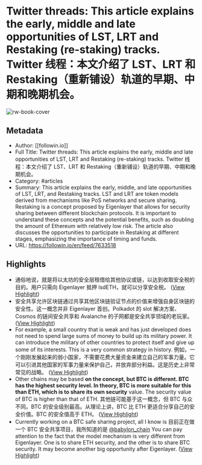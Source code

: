 # Twitter threads: This article explains the early, middle and late opportunities of LST, LRT and Restaking (re-staking) tracks. Twitter 线程：本文介绍了 LST、LRT 和 Restaking（重新铺设）轨道的早期、中期和晚期机会。

![rw-book-cover](https://readwise-assets.s3.amazonaws.com/media/uploaded_book_covers/profile_101759/103c48520c15a71cb1fb22960834c99b.jpg)

## Metadata
- Author: [[followin.io]]
- Full Title: Twitter threads: This article explains the early, middle and late opportunities of LST, LRT and Restaking (re-staking) tracks. Twitter 线程：本文介绍了 LST、LRT 和 Restaking（重新铺设）轨道的早期、中期和晚期机会。
- Category: #articles
- Summary: This article explains the early, middle, and late opportunities of LST, LRT, and Restaking tracks. LST and LRT are token models derived from mechanisms like PoS networks and secure sharing. Restaking is a concept proposed by Eigenlayer that allows for security sharing between different blockchain protocols. It is important to understand these concepts and the potential benefits, such as doubling the amount of Ethereum with relatively low risk. The article also discusses the opportunities to participate in Restaking at different stages, emphasizing the importance of timing and funds.
- URL: https://followin.io/en/feed/7633518

## Highlights
- 通俗地说，就是将以太坊的安全层租借给其他协议或链，以达到收取安全税的目的。用户只需向 Eigenlayer 抵押 lsdETH，就可以分享安全税。 ([View Highlight](https://read.readwise.io/read/01hmjqxmrnm6kg232e82eh9e46))
- 安全共享允许区块链通过共享其他区块链验证节点的价值来增强自身区块链的安全性。这一概念并非 Eigenlayer 首创。Polkadot 的 slot 解决方案、Cosmos 的链间安全共享和 Avalanche 的子网都是安全共享领域的老玩家。 ([View Highlight](https://read.readwise.io/read/01hmjqy0dyyax19t1fqjjjwpq8))
- For example, a small country that is weak and has just developed does not need to spend large sums of money to build up its military power. It can introduce the military of other countries to protect itself and give up some of its interests. This is a very common strategy in history. 
  例如，一个刚刚发展起来的弱小国家，不需要花费大量资金来建立自己的军事力量。它可以引进其他国家的军事力量来保护自己，并放弃部分利益。这是历史上非常常见的战略。 ([View Highlight](https://read.readwise.io/read/01hmjqyav11qteb2zq89vd7afw))
- Other chains may be based **on the concept, but BTC is different. BTC has the highest security level. In theory, BTC is more suitable for this than ETH, which is to share its own security** value. The security value of BTC is higher than that of ETH. 
  其他链可能基于这一概念，但 BTC 与众不同。BTC 的安全级别最高。从理论上讲，BTC 比 ETH 更适合分享自己的安全价值。BTC 的安全值高于 ETH。 ([View Highlight](https://read.readwise.io/read/01hmjr122nrvwyqbhdpkzskwe4))
- Currently working on a BTC safe sharing project, all I know is 
  目前正在做一个 BTC 安全共享项目，我所知道的是
  [@babylon_chain](https://twitter.com/babylon_chain)
  You can pay attention to the fact that the model mechanism is very different from Eigenlayer. One is to share ETH security, and the other is to share BTC security. It may become another big opportunity after Eigenlayer. ([View Highlight](https://read.readwise.io/read/01hmjr1b3q34pa2hzfmjdkjk0v))
